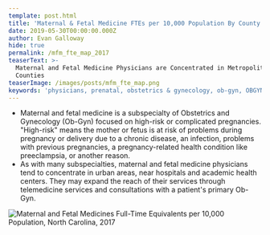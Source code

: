 ```yaml
---
template: post.html
title: 'Maternal & Fetal Medicine FTEs per 10,000 Population By County'
date: 2019-05-30T00:00:00.000Z
author: Evan Galloway
hide: true
permalink: /mfm_fte_map_2017
teaserText: >-
  Maternal and Fetal Medicine Physicians are Concentrated in Metropolitan
  Counties
teaserImage: /images/posts/mfm_fte_map.png
keywords: 'physicians, prenatal, obstetrics & gynecology, ob-gyn, OBGYN'
---
```

* Maternal and fetal medicine is a subspecialty of Obstetrics and Gynecology (Ob-Gyn) focused on high-risk or complicated pregnancies.  "High-risk" means the mother or fetus is at risk of problems during pregnancy or delivery due to a chronic disease, an infection, problems with previous pregnancies, a pregnancy-related health condition like preeclampsia, or another reason.
* As with many subspecialties, maternal and fetal medicine physicians tend to concentrate in urban areas, near hospitals and academic health centers. They may expand the reach of their services through telemedicine services and consultations with a patient's primary Ob-Gyn.

![Maternal and Fetal Medicines Full-Time Equivalents per 10,000 Population, North Carolina, 2017](/images/posts/mfm_fte_map.png)

